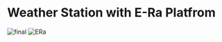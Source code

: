 # Weather Station with E-Ra Platfrom
![final](https://github.com/tinh0403/weatherstation/assets/96488265/22f89f9f-2522-4f32-835a-2e3dd2a913c9)
![ERa](https://github.com/tinh0403/weatherstation/assets/96488265/6eb69d7e-7ec3-4d1d-9320-9359728ce945)
